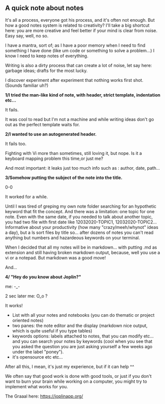 ## A quick note about notes

It's all a process, everyone got his process, and it's often not enough. But how a good notes system is related to creativity?
I'll take a big shortcut here: you are more creative and feel better if your mind is clear from noise.
Easy say, well, no so.

I have a mantra, sort of; as I have a poor memory when I need to find something I have done (like um code or something to solve a problem...) I know I need to keep notes of everything.

Writing is also a dirty process that can create a lot of noise, let say here: garbage ideas; drafts for the most lucky.


I discover experiment after experiment that nothing works first shot. (Sounds familiar uh?)

**1/I tried the man-like kind of note, with header, strict template, indentation etc...**

  It fails.
  
It was cool to read but I'm not a machine and while writing ideas don't go out as the perfect template waits for.

**2/I wanted to use an autogenerated header.**

  It fails too.
  
Fighting with Vi more than sometimes, still loving it, but nope. Is it a keyboard mapping problem this time,or just me?

And most important: it leaks just too much info such as : author, date, path...


**3/Somehow putting the subject of the note into the title.**

  0-0
  
  It worked for a while.
  
  Until I was tired of greping my own note folder searching for an hypothetic keyword that fit the concept. And there was a limitation: one topic for one note. Even with the same date, if you needed to talk about another topic, you had two file with first date like 12032020-TOPIC1, 12032020-TOPIC2... Informative about your productivity (how many "crazy/meeh/whynot" ideas a day), but a ls sort files by title so... after dozens of notes you can't read anything but numbers and hazardeous keywords on your terminal.
  
  When I decided that all my notes will be in markdown... with putting .md as extension and still having broken markdown output, because, well you use a vi or a notepad. But markdown was a good move!
  
  And...
  
**4/ "Hey do  you know about Joplin?"**

me: -_- 

2 sec later me: O_o ?


  It works!
  
  - List with all your notes and notebooks (you can do thematic or project oriented notes)
  - two panes: the note editor and the display (markdown nice output, which is quite useful if you type tables)
  - keywords options: labels attached to notes, that you can modify etc... and you can search your notes by keywords (cool when you see that you asked the question you are just asking yourself a few weeks ago under the label "poney").
  - it's opensource etc etc... 
  
  
  After all this, I mean, it's just my experience, but if it can help ^^ 
  
  
  We often say that good work is done with good tools, or just if you don't want to burn your brain while working on a computer, you might try to implement what works for you.
  
  
  The Graaal here:  https://joplinapp.org/
  
  
